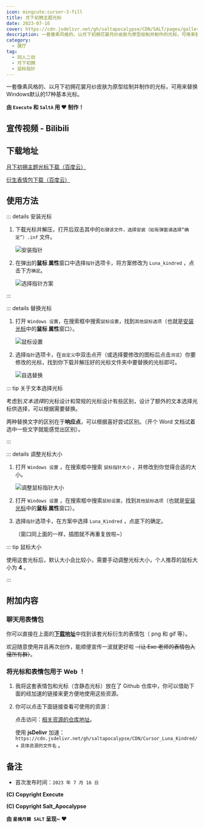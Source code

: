 ```yaml
---
icon: mingcute:cursor-3-fill
title: 月下初拥主题光标
date: 2023-07-16
cover: https://cdn.jsdelivr.net/gh/saltapocalypse/CDN/SALT/pages/gallery/2307-LunaKindredCursor/Cover.png
description: 一套像素风格的、以月下初拥花裳月纱皮肤为原型绘制并制作的光标，可用来替换Windows默认的17种基本光标。
category:
  - 展厅
tag:
  - 同人二创
  - 月下初拥
  - 鼠标指针
---
```


一套像素风格的、以月下初拥花裳月纱皮肤为原型绘制并制作的光标，可用来替换Windows默认的17种基本光标。

**由 `Execute` 和 `SaltA` 用 :heart: 制作！**

<!-- more -->

## 宣传视频 - Bilibili

<BiliBili bvid="BV1qj411d78N"/>

## 下载地址

[月下初拥主题光标下载（百度云）](https://pan.baidu.com/s/1LYK-rl0iaWN_OmwotpZQoQ?pwd=0328)

[衍生表情包下载（百度云）](https://pan.baidu.com/s/1xzVEDdN5DnJJUnQqq3E_aQ?pwd=0328)

## 使用方法

::: details 安装光标

1. 下载光标并解压，打开后双击其中的`右键该文件，选择安装（如有弹窗请选择“确定”）.inf` 文件。

    ![安装指针](https://cdn.jsdelivr.net/gh/saltapocalypse/CDN/SALT/pages/gallery/2307-LunaKindredCursor/P1_1.png)

2. 在弹出的**鼠标 属性**窗口中选择`指针`选项卡，将方案修改为 `Luna_kindred` ，点击下方`确定`。

    ![选择指针方案](https://cdn.jsdelivr.net/gh/saltapocalypse/CDN/SALT/pages/gallery/2307-LunaKindredCursor/P1_2.png)

:::

::: details 替换光标

1. 打开 `Windows 设置`，在搜索框中搜索`鼠标设置`，找到`其他鼠标选项`（也就是<u>安装光标</u>中的**鼠标 属性**窗口）。

    ![鼠标设置](https://cdn.jsdelivr.net/gh/saltapocalypse/CDN/SALT/pages/gallery/2307-LunaKindredCursor/P1_3.png)

2. 选择`指针`选项卡，在`自定义`中双击点开（或选择要修改的图标后点击`浏览`）你要修改的光标，找到你下载并解压好的光标文件夹中要替换的光标即可。

    ![自选替换](https://cdn.jsdelivr.net/gh/saltapocalypse/CDN/SALT/pages/gallery/2307-LunaKindredCursor/P1_4.png)

::: tip 关于文本选择光标

考虑到*文本选择*的光标设计和常规的光标设计有些区别，设计了额外的文本选择光标供选择，可以根据需要替换。

两种替换文字的区别在于**响应点**，可以根据喜好尝试区别。（开个 Word 文档试着选中一些文字就能感觉出区别）。

:::

::: details 调整光标大小

1. 打开 `Windows 设置` ，在搜索框中搜索 `鼠标指针大小` ，并修改到你觉得合适的大小。

    ![调整鼠标指针大小](https://cdn.jsdelivr.net/gh/saltapocalypse/CDN/SALT/pages/gallery/2307-LunaKindredCursor/P1_5.png)

2. 打开 `Windows 设置` ，在搜索框中搜索`鼠标设置`，找到`其他鼠标选项`（也就是<u>安装光标</u>中的**鼠标 属性**窗口）。

3. 选择`指针`选项卡，在方案中选择 `Luna_Kindred` ，点底下的确定。

    （窗口同上面的一样，插图就不再重复放啦~）

::: tip 鼠标大小

使用这套光标后，默认大小会比较小，需要手动调整光标大小，个人推荐的鼠标大小为 **4** 。

:::

## 附加内容

### 聊天用表情包

你可以直接在上面的[**下载地址**](#下载地址)中找到该套光标衍生的表情包（ png 和 gif 等）。

欢迎随意使用并且再次创作，能顺便宣传一波就更好啦 ~~（让 Exe 老师的表情包入侵所有群）~~。

### 将光标和表情包用于 Web ！

1.   我将这套表情包和光标（含静态光标）放在了 Github 仓库中，你可以借助下面的经加速的链接来更方便地使用这些资源。

2.   你可以点击下面链接查看可使用的资源：

     点击访问：[相关资源的仓库地址](https://github.com/saltapocalypse/CDN/tree/main/Cursor_Luna_Kindred)。

     使用 **jsDelivr** 加速：`https://cdn.jsdelivr.net/gh/saltapocalypse/CDN/Cursor_Luna_Kindred/` + `具体资源的文件名` 。

## 备注

- 首次发布时间：`2023 年 7 月 16 日`

**(C) Copyright Execute** 

**(C) Copyright Salt_Apocalypse**

**由 `星槐月棘 SALT` 呈现~ :heart:**